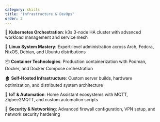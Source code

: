 ```yaml
---
category: skills
title: "Infrastructure & DevOps"
order: 3
---
```


🚢 **Kubernetes Orchestration**: k3s 3-node HA cluster with advanced workload management and service mesh

🐧 **Linux System Mastery**: Expert-level administration across Arch, Fedora, NixOS, Debian, and Ubuntu distributions

📦 **Container Technologies**: Production containerization with Podman, Docker, and Docker Compose orchestration

🏠 **Self-Hosted Infrastructure**: Custom server builds, hardware optimization, and distributed system architecture

🤖 **IoT & Automation**: Home Assistant ecosystems with MQTT, Zigbee2MQTT, and custom automation scripts

🔐 **Security & Networking**: Advanced firewall configuration, VPN setup, and network security hardening